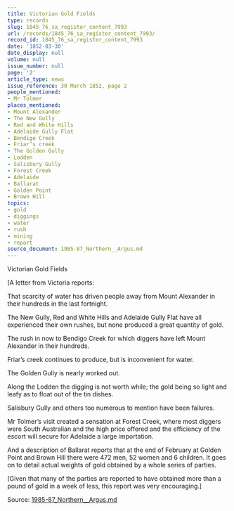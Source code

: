 ```yaml
---
title: Victorian Gold Fields
type: records
slug: 1845_76_sa_register_content_7993
url: /records/1845_76_sa_register_content_7993/
record_id: 1845_76_sa_register_content_7993
date: '1852-03-30'
date_display: null
volume: null
issue_number: null
page: '2'
article_type: news
issue_reference: 30 March 1852, page 2
people_mentioned:
- Mr Tolmer
places_mentioned:
- Mount Alexander
- The New Gully
- Red and White Hills
- Adelaide Gully Flat
- Bendigo Creek
- Friar’s creek
- The Golden Gully
- Lodden
- Salisbury Gully
- Forest Creek
- Adelaide
- Ballarat
- Golden Point
- Brown Hill
topics:
- gold
- diggings
- water
- rush
- mining
- report
source_document: 1985-87_Northern__Argus.md
---
```


Victorian Gold Fields

[A letter from Victoria reports:

That scarcity of water has driven people away from Mount Alexander in their hundreds in the last fortnight.

The New Gully, Red and White Hills and Adelaide Gully Flat have all experienced their own rushes, but none produced a great quantity of gold.

The rush in now to Bendigo Creek for which diggers have left Mount Alexander in their hundreds.

Friar’s creek continues to produce, but is inconvenient for water.

The Golden Gully is nearly worked out.

Along the Lodden the digging is not worth while; the gold being so light and leafy as to float out of the tin dishes.

Salisbury Gully and others too numerous to mention have been failures.

Mr Tolmer’s visit created a sensation at Forest Creek, where most diggers were South Australian and the high price offered and the efficiency of the escort will secure for Adelaide a large importation.

And a description of Ballarat reports that at the end of February at Golden Point and Brown Hill there were 472 men, 52 women and 6 children.  It goes on to detail actual weights of gold obtained by a whole series of parties.

[Given that many of the parties are reported to have obtained more than a pound of gold in a week of less, this report was very encouraging.]

Source: [1985-87_Northern__Argus.md](/downloads/markdown/1985-87_Northern__Argus.md)
